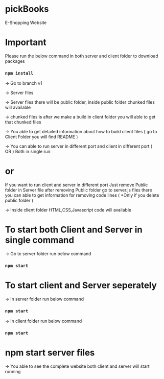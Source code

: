 # pickBooks

 E-Shopping Website
 
  
 # Important
 
 Please run the below command in both server and client folder to download packages
 
 ### `npm install`
 
 

 -> Go to branch v1
 
 -> Server files 
 
 -> Server files there will be public folder, inside public folder chunked files will available 
 
 -> chunked files is after we make a build in client folder you will able to get that chunked files 
 
 -> You able to get detailed information about how to build client files  ( go to Client Folder you will find README )
 
 -> You can able to run server in different port and client in different port ( OR ) Both in single run
 
 
 # or
 
 If you want to run client and server in different port Just remove Public folder in Server file after removing Public folder go to server.js files there you can able to 
 get information for removing code lines ( *Only if you delete public folder ) 
 
 -> Inside client folder HTML,CSS,Javascript code will available
 
 
 # To start both Client and Server in single command
 
 -> Go to server folder run below command
 
 ### `npm start`
 
 # To start client and Server seperately
 
 -> In server folder run below command
 
 ### `npm start`
 
 -> In client folder run below command
 
 ### `npm start`
 
 # npm start server files
 
 -> You able to see the complete website both client and server will start running
